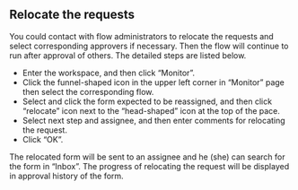 ## Relocate the requests

You could contact with flow administrators to relocate the requests and select corresponding approvers if necessary. Then the flow will continue to run after approval of others. The detailed steps are listed below.

- Enter the workspace, and then click “Monitor”.
- Click the funnel-shaped icon in the upper left corner in “Monitor” page then select the corresponding flow.
- Select and click the form expected to be reassigned, and then click “relocate” icon next to the “head-shaped” icon at the top of the pace. 
- Select next step and assignee, and then enter comments for relocating the request.
- Click “OK”.

The relocated form will be sent to an assignee and he (she) can search for the form in “Inbox”. The progress of relocating the request will be displayed in approval history of the form.
